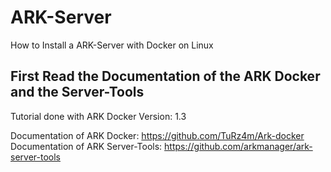 # ARK-Server
How to Install a ARK-Server with Docker on Linux

## First Read the Documentation of the ARK Docker and the Server-Tools







Tutorial done with ARK Docker Version: 1.3

Documentation of ARK Docker: <https://github.com/TuRz4m/Ark-docker><br>
Documentation of ARK Server-Tools: <https://github.com/arkmanager/ark-server-tools>